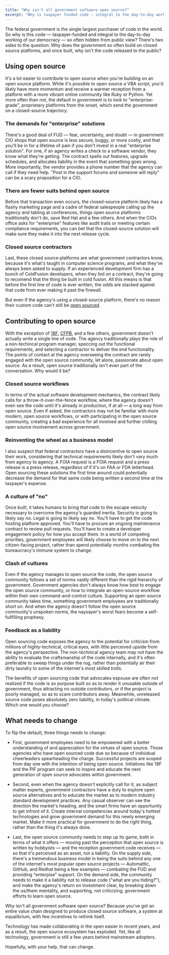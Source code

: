 ```yaml
---
title: "Why isn't all government software open source?"
excerpt: "Why is taxpayer funded code — integral to the day-to-day working of our democracy — so often hidden from the public view?"
---
```


The federal government is the single largest purchaser of code in the world. So why is this code — taxpayer-funded and integral to the day-to-day working of our democracy — so often hidden from public view? There's two sides to the question: Why does the government so often build on closed source platforms, and once built, why isn't the code released to the public?

## Using open source

It's a lot easier to contribute to open source when you're building on an open source platform. While it's possible to open source a VBA script, you'd likely have more momentum and receive a warmer reception from a platform with a more vibrant online community like Ruby or Python. Yet more often than not, the default in government is to look to "enterprise-grade", proprietary platforms from the onset, which send the government on a closed-source trajectory.

### The demands for "enterprise" solutions

There's a good deal of FUD — fear, uncertainty, and doubt — in government CIO shops that open source is less secure, buggy, or more costly, and that you'll be in for a lifetime of pain if you don't invest in a real "enterprise solution". For one, if an agency writes a check to a software vendor, they know what they're getting. The contract spells out features, upgrade schedules, and allocates liability in the event that something goes wrong. More importantly, the vendor provides a phone number that the agency can call if they need help. "Post in the support forums and someone will reply" can be a scary proposition for a CIO.

### There are fewer suits behind open source

Before that transaction even occurs, the closed-source platform likely has a flashy marketing page and a cadre of federal salespeople calling up the agency and tabling at conferences, things open source platforms traditionally don't do, save Red Hat and a few others. And when the CIOs office asks for "enterprise" features like audit trails or meeting certain compliance requirements, you can bet that the closed-source solution will make sure they make it into the next release cycle.

### Closed source contractors

Last, these closed source platforms are what government contractors know, because it's what's taught in computer science programs, and what they've always been asked to supply. If an experienced development firm has a bunch of ColdFusion developers, when they bid on a contract, they're going to recomend that the thing be built in cold fusion. All this means is that before the first line of code is ever written, the odds are stacked against that code from ever making it past the firewall.

But even if the agency's using a closed-source platform, there's no reason their custom code can't still be [open sourced](https://github.com/trending?l=cfm&since=monthly).

## Contributing to open source

With the exception of [18F](https://18f.gsa.gov), [CFPB](http://cfpb.github.io), and a few others, government doesn't actually write a single line of code. The agency traditionally plays the role of a non-techincal program manager, speccing out the functional requirements, and selecting a contractor to deliver the end functionality. The points of contact at the agency overseeing the contract are rarely engaged with the open source community, let alone, passionate about open source. As a result, open source traditionally isn't even part of the conversation. Why would it be?

### Closed source workflows

In terms of the actual software development mechanics, the contract likely calls for a throw-it-over-the-fence workflow, where the agency doesn't even see the code until it's already in production, if at all — a long way from open source. Even if asked, the contractors may not be familiar with more modern, open source workflows, or with participating in the open source community, creating a bad experience for all involved and further chilling open source involvement across government.

### Reinventing the wheel as a business model

I also suspect that federal contractors have a disincentive to open source their work, considering that technical requirements likely don't vary much from agency to agency. A FOIA request is a FOIA request and a press release is a press release, regardless of if it's on FAA or FDA letterhead. Open sourcing these solutions the first time around could potentially decrease the demand for that same code being written a second time at the taxpayer's expense.

### A culture of "no"

Once built, it takes humans to bring that code to the escape velocity necessary to overcome the agency's guarded inertia. Security is going to likely say no. Legal is going to likely say no. You'll have to get the code hosting platform approved. You'll have to procure an ongoing maintenance contract to review pull requests. You'll have to create a developer engagement policy for how you accept them. In a world of competing priorities, government employees will likely choose to move on to the next citizen-facing project, rather than spend potentially months combating the bureaucracy's immune system to change.

### Clash of cultures

Even if the agency manages to open source the code, the open source community follows a set of norms vastly different than the rigid hierarchy of government. Government agencies don't always know how best to engage the open source community, or how to integrate an open-source workflow within their own command-and-control culture. Supporting an open source community takes time, something government employees are traditionally short on. And when the agency doesn't follow the open source community's unspoken norms, the naysayer's worst fears become a self-fullfilling prophesy.

### Feedback as a liability

Open sourcing code exposes the agency to the potential for criticism from millions of highly-technical, critical eyes, with little perceived upside from the agency's perspective. The non-technical agency team may not have the ability to evaluate the craftsmanship of the code internally, and it's often preferable to sweep things under the rug, rather than potentially air their dirty laundry to some of the internet's most skilled trolls.

The benefits of open sourcing code that advocates espouse are often not realized if the code is so purpose built so as to render it unusable outside of government, thus attracting no outside contributors, or if the project is poorly managed, so as to scare contributors away. Meanwhile, unreleased source code poses absolutely zero liability, in today's political climate. Which one would you choose?

## What needs to change

To flip the default, three things needs to change:

* First, government employees need to be empowered with a better understanding of and appreciation for the virtues of open source. Those agencies who have open sourced code due so because of individual cheerleaders spearheading the charge. Successful projects are scoped from day one with the intention of being open source. Initiatives like 18F and the PIF program can seek to inspire and educate the next generation of open source advocates within government.

* Second, even when the agency doesn't explicitly call for it, as subject matter experts, government contractors have a duty to explore open source alternatives and to educate the market as to modern industry standard development practices. Any casual observer can see the direction the market's heading, and the smart firms have an opportunity to get infront of it. Create internal competencies around today's hottest technologies and grow government demand for this newly emerging market. Make it more practical for government to do the right thing, rather than the thing it's always done.

* Last, the open source community needs to step up its game, both in terms of what it offers — moving past the perception that open source is written by hobbyists — and the reception government code receives — so that it's perceived as an asset, not a liability. On the supply side, there's a tremendous business model in being the suits behind any one of the internet's most popular open source projects — Automattic, GitHub, and Redhat being a few examples — combating the FUD and providing "enterpise" support. On the demand side, the community needs to make it a liability *not* to release code ("what are you hiding?"), and make the agency's return on investment clear, by breaking down the us/them mentality, and supporting, not criticizing, government efforts to learn open source.

Why isn't all government software open source? Because you've got an entire value chain designed to produce closed source software, a system at equalibrium, with few incentives to rethink itself.

Technology has made collaborating in the open easier in recent years, and as a result, the open source ecosystem has exploded. Yet, like all technology, government is still a few years behind mainstream adopters.

Hopefully, with your help, that can change.
